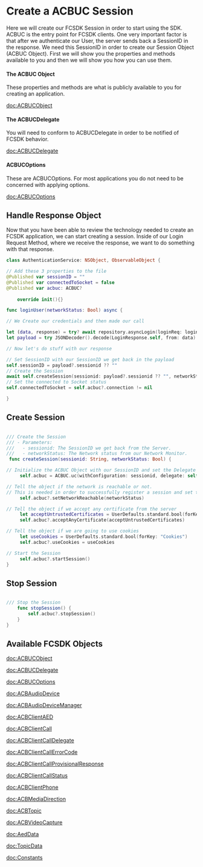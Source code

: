 # Create a ACBUC Session

Here we will create our FCSDK Session in order to start using the SDK. ACBUC is the entry point for FCSDK clients. One very important factor is that after we authenticate our User, the server sends back a SessionID in the response. We need this SessionID in order to create our Session Object (ACBUC Object). First we will show you the properties and methods available to you and then we will show you how you can use them.

#### The ACBUC Object
These properties and methods are what is publicly available to you for creating an application.

<doc:ACBUCObject>

#### The ACBUCDelegate
You will need to conform to ACBUCDelegate in order to be notified of FCSDK behavior.

<doc:ACBUCDelegate>

#### ACBUCOptions 
These are ACBUCOptions. For most applications you do not need to be concerned with applying options.

<doc:ACBUCOptions>


## Handle Response Object

Now that you have been able to review the technology needed to create an FCSDK application, we can start creating a session. Inside of our Login Request Method, where we receive the response, we want to do something with that response.

```swift
class AuthenticationService: NSObject, ObservableObject {

// Add these 3 properties to the file
@Published var sessionID = ""
@Published var connectedToSocket = false
@Published var acbuc: ACBUC?
    
    override init(){}

func loginUser(networkStatus: Bool) async {

// We Create our credentials and then made our call

let (data, response) = try? await repository.asyncLogin(loginReq: loginCredentials, reqObject: requestLoginObject())
let payload = try JSONDecoder().decode(LoginResponse.self, from: data)

// Now let's do stuff with our response

// Set SessionID with our SessionID we get back in the payload
self.sessionID = payload?.sessionid ?? ""
// Create the Session
await self.createSession(sessionid: payload?.sessionid ?? "", networkStatus: networkStatus)
// Set the connected to Socket status
self.connectedToSocket = self.acbuc?.connection != nil

}
```


## Create Session

```swift

/// Create the Session
/// - Parameters:
///   - sessionid: The SessionID we get back from the Server.
///   - networkStatus: The Network status from our Network Monitor.
 func createSession(sessionid: String, networkStatus: Bool) {

// Initialize the ACBUC Object with our SessionID and set the Delegate
     self.acbuc = ACBUC.uc(withConfiguration: sessionid, delegate: self)

// Tell the object if the network is reachable or not. 
// This is needed in order to successfully register a session and set the ACBUCDelegate.
     self.acbuc?.setNetworkReachable(networkStatus)

// Tell the object if we accept any certificate from the server
     let acceptUntrustedCertificates = UserDefaults.standard.bool(forKey: "Secure")
     self.acbuc?.acceptAnyCertificate(acceptUntrustedCertificates)

// Tell the object if we are going to use cookies
     let useCookies = UserDefaults.standard.bool(forKey: "Cookies")
     self.acbuc?.useCookies = useCookies

// Start the Session
     self.acbuc?.startSession()
}
```

## Stop Session
``` swift

/// Stop the Session
    func stopSession() {
        self.acbuc?.stopSession()
    }
}
```

## Available FCSDK Objects
<doc:ACBUCObject>

<doc:ACBUCDelegate>

<doc:ACBUCOptions>

<doc:ACBAudioDevice>

<doc:ACBAudioDeviceManager>

<doc:ACBClientAED>

<doc:ACBClientCall>

<doc:ACBClientCallDelegate>

<doc:ACBClientCallErrorCode>

<doc:ACBClientCallProvisionalResponse>

<doc:ACBClientCallStatus>

<doc:ACBClientPhone>

<doc:ACBMediaDirection>

<doc:ACBTopic>

<doc:ACBVideoCapture>

<doc:AedData>

<doc:TopicData>

<doc:Constants>
